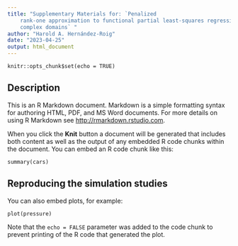 ```yaml
---
title: "Supplementary Materials for: `Penalized 
    rank-one approximation to functional partial least-squares regression over
    complex domains` "
author: "Harold A. Hernández-Roig"
date: "2023-04-25"
output: html_document
---
```


```{r setup, include=FALSE}
knitr::opts_chunk$set(echo = TRUE)
```

## Description

This is an R Markdown document. Markdown is a simple formatting syntax for authoring HTML, PDF, and MS Word documents. For more details on using R Markdown see <http://rmarkdown.rstudio.com>.

When you click the **Knit** button a document will be generated that includes both content as well as the output of any embedded R code chunks within the document. You can embed an R code chunk like this:

```{r cars}
summary(cars)
```

## Reproducing the simulation studies

You can also embed plots, for example:

```{r pressure, echo=FALSE}
plot(pressure)
```

Note that the `echo = FALSE` parameter was added to the code chunk to prevent printing of the R code that generated the plot.
